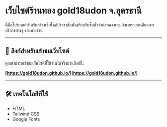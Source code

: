 # เว็บไซต์ร้านทอง gold18udon จ.อุดรธานี

นี่คือโปรเจกต์สำหรับสร้างเว็บไซต์ประชาสัมพันธ์ร้านรับซื้อตั๋วจำนำทอง และอธิบายรายละเอียดการบริการต่างๆ ของทางร้าน

---

## 🚀 ลิงก์สำหรับเข้าชมเว็บไซต์

คุณสามารถเข้าชมเว็บไซต์ที่ใช้งานได้จริงผ่านลิงก์นี้:

**[https://gold18udon.github.io/](https://gold18udon.github.io/)**

---

## 🛠️ เทคโนโลยีที่ใช้

* HTML
* Tailwind CSS
* Google Fonts
